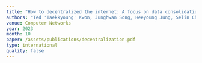 ```yaml
---
title: "How to decentralized the internet: A focus on data consolidation and user privacy"
authors: "Ted 'Taekkyoung' Kwon, Junghwan Song, Heeyoung Jung, Selin Chun, <b>Hyunwoo Lee</b>, Minhyeok Kang, and Eunsang Cho"
venue: Computer Networks
year: 2023
month: 10
paper: /assets/publications/decentralization.pdf
type: international
quality: false
---
```

